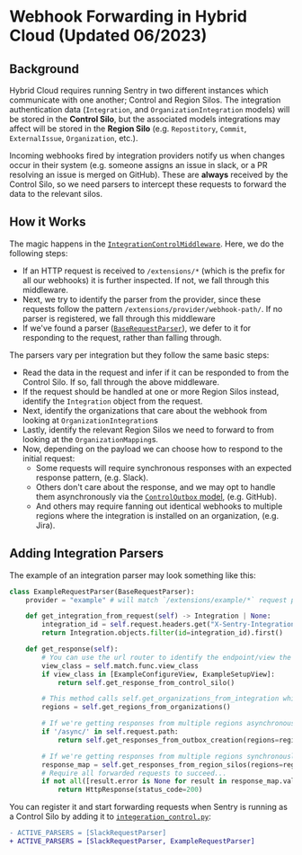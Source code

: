 # Webhook Forwarding in Hybrid Cloud (Updated 06/2023)

## Background

Hybrid Cloud requires running Sentry in two different instances which communicate with one another; Control and Region Silos. The integration authentication data (`Integration`, and `OrganizationIntegration` models) will be stored in the **Control Silo**, but the associated models integrations may affect will be stored in the **Region Silo** (e.g. `Repostitory`, `Commit`, `ExternalIssue`, `Organization`, etc.).

Incoming webhooks fired by integration providers notify us when changes occur in their system (e.g. someone assigns an issue in slack, or a PR resolving an issue is merged on GitHub). These are **always** received by the Control Silo, so we need parsers to intercept these requests to forward the data to the relevant silos.

## How it Works

The magic happens in the [`IntegrationControlMiddleware`](src/sentry/middleware/integrations/integration_control.py). Here, we do the following steps:

- If an HTTP request is received to `/extensions/*`  (which is the prefix for all our webhooks) it is further inspected. If not, we fall through this middleware.
- Next, we try to identify the parser from the provider, since these requests follow the pattern `/extensions/provider/webhook-path/`. If no parser is registered, we fall through this middleware
- If we've found a parser ([`BaseRequestParser`](src/sentry/middleware/integrations/parsers/base.py)), we defer to it for responding to the request, rather than falling through.

The parsers vary per integration but they follow the same basic steps:

- Read the data in the request and infer if it can be responded to from the Control Silo. If so, fall through the above middleware.
- If the request should be handled at one or more Region Silos instead, identify the `Integration` object from the request.
- Next, identify the organizations that care about the webhook from looking at `OrganizationIntegration`s
- Lastly, identify the relevant Region Silos we need to forward to from looking at the `OrganizationMapping`s.
- Now, depending on the payload we can choose how to respond to the initial request:
  - Some requests will require synchronous responses with an expected response pattern, (e.g. Slack).
  - Others don't care about the response, and we may opt to handle them asynchronously via the [`ControlOutbox` model](src/sentry/models/outbox.py), (e.g. GitHub).
  - And others may require fanning out identical webhooks to multiple regions where the integration is installed on an organization, (e.g. Jira).


## Adding Integration Parsers

The example of an integration parser may look something like this:

```python
class ExampleRequestParser(BaseRequestParser):
    provider = "example" # will match `/extensions/example/*` request paths

    def get_integration_from_request(self) -> Integration | None:
        integration_id = self.request.headers.get("X-Sentry-Integration-Id")
        return Integration.objects.filter(id=integration_id).first()

    def get_response(self):
        # You can use the url router to identify the endpoint/view the request is headed to
        view_class = self.match.func.view_class
        if view_class in [ExampleConfigureView, ExampleSetupView]:
            return self.get_response_from_control_silo()

        # This method calls self.get_organizations_from_integration which calls self.get_integration_from_request.
        regions = self.get_regions_from_organizations()

        # If we're getting responses from multiple regions asynchronously...
        if '/async/' in self.request.path:
            return self.get_responses_from_outbox_creation(regions=regions)

        # If we're getting responses from multiple regions synchronously...
        response_map = self.get_responses_from_region_silos(regions=regions)
        # Require all forwarded requests to succeed...
        if not all([result.error is None for result in response_map.values()])
            return HttpResponse(status_code=200)

```

You can register it and start forwarding requests when Sentry is running as a Control Silo by adding it to [`integeration_control.py`](src/sentry/middleware/integrations/integration_control.py):

```diff
- ACTIVE_PARSERS = [SlackRequestParser]
+ ACTIVE_PARSERS = [SlackRequestParser, ExampleRequestParser]
```
